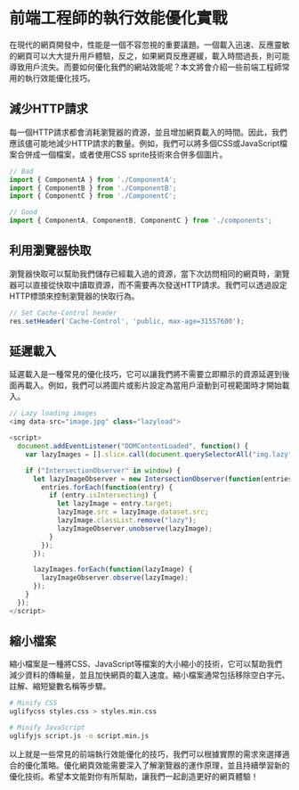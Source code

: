 # 前端工程師的執行效能優化實戰

在現代的網頁開發中，性能是一個不容忽視的重要議題。一個載入迅速、反應靈敏的網頁可以大大提升用戶體驗，反之，如果網頁反應遲緩，載入時間過長，則可能導致用戶流失。而要如何優化我們的網站效能呢？本文將會介紹一些前端工程師常用的執行效能優化技巧。

## 減少HTTP請求

每一個HTTP請求都會消耗瀏覽器的資源，並且增加網頁載入的時間。因此，我們應該儘可能地減少HTTP請求的數量。例如，我們可以將多個CSS或JavaScript檔案合併成一個檔案，或者使用CSS sprite技術來合併多個圖片。

```javascript
// Bad
import { ComponentA } from './ComponentA';
import { ComponentB } from './ComponentB';
import { ComponentC } from './ComponentC';

// Good
import { ComponentA, ComponentB, ComponentC } from './components';
```

## 利用瀏覽器快取

瀏覽器快取可以幫助我們儲存已經載入過的資源，當下次訪問相同的網頁時，瀏覽器可以直接從快取中讀取資源，而不需要再次發送HTTP請求。我們可以透過設定HTTP標頭來控制瀏覽器的快取行為。

```javascript
// Set Cache-Control header
res.setHeader('Cache-Control', 'public, max-age=31557600');
```

## 延遲載入

延遲載入是一種常見的優化技巧，它可以讓我們將不需要立即顯示的資源延遲到後面再載入。例如，我們可以將圖片或影片設定為當用戶滾動到可視範圍時才開始載入。

```javascript
// Lazy loading images
<img data-src="image.jpg" class="lazyload">

<script>
  document.addEventListener("DOMContentLoaded", function() {
    var lazyImages = [].slice.call(document.querySelectorAll("img.lazy"));

    if ("IntersectionObserver" in window) {
      let lazyImageObserver = new IntersectionObserver(function(entries, observer) {
        entries.forEach(function(entry) {
          if (entry.isIntersecting) {
            let lazyImage = entry.target;
            lazyImage.src = lazyImage.dataset.src;
            lazyImage.classList.remove("lazy");
            lazyImageObserver.unobserve(lazyImage);
          }
        });
      });

      lazyImages.forEach(function(lazyImage) {
        lazyImageObserver.observe(lazyImage);
      });
    }
  });
</script>
```

## 縮小檔案

縮小檔案是一種將CSS、JavaScript等檔案的大小縮小的技術，它可以幫助我們減少資料的傳輸量，並且加快網頁的載入速度。縮小檔案通常包括移除空白字元、註解、縮短變數名稱等步驟。

```bash
# Minify CSS
uglifycss styles.css > styles.min.css

# Minify JavaScript
uglifyjs script.js -o script.min.js
```

以上就是一些常見的前端執行效能優化的技巧，我們可以根據實際的需求來選擇適合的優化策略。優化網頁效能需要深入了解瀏覽器的運作原理，並且持續學習新的優化技術。希望本文能對你有所幫助，讓我們一起創造更好的網頁體驗！